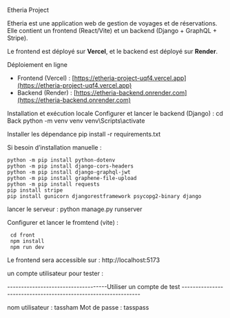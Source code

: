Etheria Project

Etheria est une application web de gestion de voyages et de réservations.  
Elle contient un frontend (React/Vite) et un backend (Django + GraphQL + Stripe).  

Le frontend est déployé sur **Vercel**, et le backend est déployé sur **Render**.  


 Déploiement en ligne

- Frontend (Vercel) : [https://etheria-project-uqf4.vercel.app](https://etheria-project-uqf4.vercel.app)  
- Backend (Render) : [https://etheria-backend.onrender.com](https://etheria-backend.onrender.com)  



Installation et exécution locale
Configurer et lancer le backend (Django) : 
      cd Back
      python -m venv venv
      venv\Scripts\activate           
    
Installer les dépendance
       pip install -r requirements.txt

Si besoin d’installation manuelle :

    python -m pip install python-dotenv
    python -m pip install django-cors-headers
    python -m pip install django-graphql-jwt
    python -m pip install graphene-file-upload
    python -m pip install requests
    pip install stripe
    pip install gunicorn djangorestframework psycopg2-binary django

lancer le serveur :
     python manage.py runserver



Configurer et lancer le fromtend (vite) : 

     cd front
     npm install
     npm run dev

Le frontend sera accessible sur : http://localhost:5173


un compte utilisateur pour tester :


------------------------------------Utiliser un compte de test ---------------------------------------------------------------

nom utilisateur : tassham
Mot de passe : tasspass
